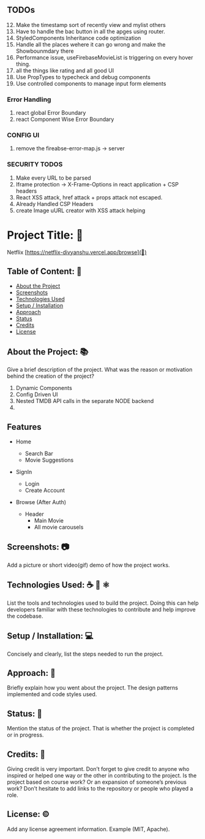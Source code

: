 ## TODOs
12. Make the timestamp sort of recently view and mylist others
15. Have to handle the bac button in all the apges using router.
13. StyledComponents Inheritance code optimization
14. Handle all the places wehere it can go wrong and make the Showbounmdary there
18. Performance issue, useFirebaseMovieList is triggering on every hover thing.
19. all the things like rating and all good UI
19. Use PropTypes to typecheck and debug components
20. Use controlled components to manage input form elements

### Error Handling
1. react global Error Boundary
2. react Component Wise Error Boundary

### CONFIG UI
1. remove the fireabse-error-map.js -> server

### SECURITY TODOS
1. Make every URL to be parsed
2. Iframe protection -> X-Frame-Options in react application + CSP headers
2. React XSS attack, href attack + props attack not escaped.
3. Already Handled CSP Headers
4. create Image uURL creator with XSS attack helping


# Project Title: 📛
Netflix
[https://netflix-divyanshu.vercel.app/browse](🔗)

## Table of Content: 📑
- [About the Project](#about-the-project)
- [Screenshots](#screenshots)
- [Technologies Used](#technologies-used)
- [Setup / Installation](#setup--installation)
- [Approach](#approach)
- [Status](#status)
- [Credits](#credits)
- [License](#license)

## About the Project: 📚
Give a brief description of the project. What was the reason or motivation behind the creation of the project?

1. Dynamic Components
2. Config Driven UI
3. Nested TMDB API calls in the separate NODE backend
4. 

## Features
- Home 
    - Search Bar
    - Movie Suggestions

- SignIn
    - Login
    - Create Account

- Browse (After Auth)
    - Header
        - Main Movie
        - All movie carousels

## Screenshots: 📷
Add a picture or short video(gif) demo of how the project works.

## Technologies Used: ☕️ 🐍 ⚛️
List the tools and technologies used to build the project. Doing this can help developers familiar with these technologies to contribute and help improve the codebase.

## Setup / Installation: 💻
Concisely and clearly, list the steps needed to run the project.

## Approach: 🚶
Briefly explain how you went about the project. The design patterns implemented and code styles used.

## Status: 📶
Mention the status of the project. That is whether the project is completed or in progress.

## Credits: 📝
Giving credit is very important. Don’t forget to give credit to anyone who inspired or helped one way or the other in contributing to the project. Is the project based on course work? Or an expansion of someone’s previous work? Don’t hesitate to add links to the repository or people who played a role.

## License: ©️
Add any license agreement information. Example (MIT, Apache).
